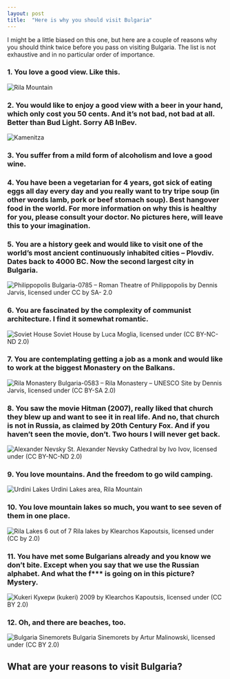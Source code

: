 ```yaml
---
layout: post
title:  "Here is why you should visit Bulgaria"
---
```

I might be a little biased on this one, but here are a couple of reasons why you should think twice before you pass on visiting Bulgaria. The list is not exhaustive and in no particular order of importance.

### 1. You love a good view. Like this.

![Rila Mountain](/assets/imagese/here-is-why-you-should-visit-bulgaria/rila.jpg)

### 2. You would like to enjoy a good view  with a beer in your hand, which only cost you 50 cents. And it’s not bad, not bad at all. Better than Bud Light. Sorry AB InBev.

![Kamenitza](/assets/imagese/here-is-why-you-should-visit-bulgaria/kamenitza.jpg)

### 3. You suffer from a mild form of alcoholism and love a good wine.

### 4. You have been a vegetarian for 4 years, got sick of eating eggs all day every day and you really want to try tripe soup (in other words lamb, pork or beef stomach soup). Best hangover food in the world. For more information on why this is healthy for you, please consult your doctor. No pictures here, will leave this to your imagination.

### 5. You are a history geek and would like to visit one of the world’s most ancient continuously inhabited cities – Plovdiv. Dates back to 4000 BC. Now the second largest city in Bulgaria.

![Philippopolis](/assets/imagese/here-is-why-you-should-visit-bulgaria/philippopolis.jpg)
Bulgaria-0785 – Roman Theatre of Philippopolis by Dennis Jarvis, licensed under CC by SA- 2.0

### 6. You are fascinated by the complexity of communist architecture. I find it somewhat romantic.

![Soviet House](/assets/imagese/here-is-why-you-should-visit-bulgaria/soviet_house.jpg)
Soviet House by Luca Moglia, licensed under (CC BY-NC-ND 2.0)

### 7. You are contemplating getting a job as a monk and would like to work at the biggest Monastery on the Balkans.

![Rila Monastery](/assets/imagese/here-is-why-you-should-visit-bulgaria/monastery.jpg)
Bulgaria-0583 – Rila Monastery – UNESCO Site by Dennis Jarvis, licensed under (CC BY-SA 2.0)

### 8. You saw the movie Hitman (2007), really liked that church they blew up and want to see it in real life. And no, that church is not in Russia, as claimed by 20th Century Fox. And if you haven’t seen the movie, don’t. Two hours I will never get back.

![Alexander Nevsky](/assets/imagese/here-is-why-you-should-visit-bulgaria/nevsky.jpg)
St. Alexander Nevsky Cathedral by Ivo Ivov, licensed under (CC BY-NC-ND 2.0)

### 9. You love mountains. And the freedom to go wild camping.

![Urdini Lakes](/assets/imagese/here-is-why-you-should-visit-bulgaria/urdini.jpg)
Urdini Lakes area, Rila Mountain

### 10. You love mountain lakes so much, you want to see seven of them in one place.

![Rila Lakes](/assets/imagese/here-is-why-you-should-visit-bulgaria/lakes.jpg)
6 out of 7 Rila lakes by Klearchos Kapoutsis, licensed under (CC by 2.0)

### 11. You have met some Bulgarians already and you know we don’t bite. Except when you say that we use the Russian alphabet. And what the f*** is going on in this picture? Mystery.

![Kukeri](/assets/imagese/here-is-why-you-should-visit-bulgaria/kukeri.jpg)
Кукери (kukeri) 2009 by Klearchos Kapoutsis, licensed under (CC BY 2.0)

### 12. Oh, and there are beaches, too.

![Bulgaria Sinemorets](/assets/imagese/here-is-why-you-should-visit-bulgaria/beach.jpg)
Bulgaria Sinemorets by Artur Malinowski, licensed under (CC BY 2.0)

## What are your reasons to visit Bulgaria?
